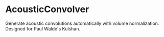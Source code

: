 # AcousticConvolver
 Generate acoustic convolutions automatically with volume normalization. Designed for Paul Walde's Kulshan.
